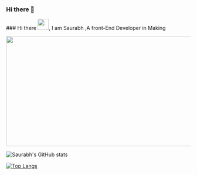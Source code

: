 ### Hi there 👋

<!--
**INERTIA9/INERTIA9** is a ✨ _special_ ✨ repository because its `README.md` (this file) appears on your GitHub profile.

Here are some ideas to get you started:

- 🔭 I’m currently working on ...
- 🌱 I’m currently learning ...
- 👯 I’m looking to collaborate on ...
- 🤔 I’m looking for help with ...
- 💬 Ask me about ...
- 📫 How to reach me: ...
- 😄 Pronouns: ...
- ⚡ Fun fact: ...


-->

<p>
### Hi there <img src="https://raw.githubusercontent.com/MartinHeinz/MartinHeinz/master/wave.gif" width="30px">, I am Saurabh ,A front-End Developer in Making
</p>

<div>
 <img src="https://raw.githubusercontent.com/abhisheknaiidu/abhisheknaiidu/master/code.gif?raw=true" width="1000px" height="300px">
</div>
 
![Saurabh's GitHub stats](https://github-readme-stats.vercel.app/api?username=INERTIA9&show_icons=true&theme=radical) 

 
[![Top Langs](https://github-readme-stats.vercel.app/api/top-langs/?username=INERTIA9)](https://github.com/INERTIA9/github-readme-stats)


  
